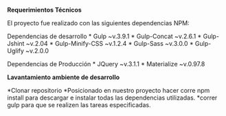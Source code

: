 **Requerimientos Técnicos**

El proyecto fue realizado con las siguientes dependencias NPM:

Dependencias de desarrollo
	* Gulp ~v.3.9.1
	* Gulp-Concat ~v.2.6.1
	* Gulp-Jshint ~v.2.04
	* Gulp-Minify-CSS ~v.1.2.4
	* Gulp-Sass ~v.3.0.0
	* Gulp-Uglify ~v.2.0.0

Dependencias de Producción
	* JQuery ~v.3.1.1
	* Materialize ~v.0.97.8

**Lavantamiento ambiente de desarrollo**

*Clonar repositorio
	*Posicionado en nuestro proyecto hacer corre npm install para descargar e instalar todas las dependencias utilizadas.
	*correr gulp para que se realizen las tareas especificadas.
